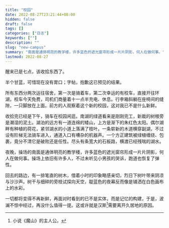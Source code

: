 ```yaml
---
title: "校园"
date: 2022-08-27T23:21:44+08:00
hidden: false
draft: false
tags: []
categories: ["日志"]
keywords: [""]
description: ""
slug: "new-campus"
summary: "南面是通体明亮的教学楼，许多蓝色的遮光窗帘形成一片片阴影，何人在做何事。"
lastmod: 2022-08-27
---
```


醒来已是七点，该收拾东西了。

半个甘蓝，可惜现在没有胃口；字帖，抱歉这已预见的结果。

所有东西分两次运往宿舍，第一次是骑着车，第二次幸运的有校车，直接开往环湖，校车今天免费，司机们商量着十一点半充电、休息。行李箱斜躺在座椅间的缝隙，一只脚放在上面。前方的人观察着这个新的校园，这对我已不是什么新鲜。

收拾完已经是下午，骑车在校园闲逛。南湖的绿道看来是刚刚完工，新栽的树根旁是潮湿的泥土。湖泊的远方有一道连绵的矮山，上方是渐下的朱红色太阳。偶尔湖畔有种植的荷花，紧邻湖水的小道上落满了枝叶。一条崭新的木道横穿副湖，不过设有阶梯无法骑车进入，通道入口有嘈杂的机器声。一个方正建筑被绿植缠绕、包裹，竟分不清它是破败还是任性。尽头有条宽大的石板路，横渡已经残喘的湖水。

夜晚，操场的南面是通体明亮的教学楼，许多蓝色的遮光窗帘形成一片片阴影，何人在做何事。操场上依旧有许多人，不过未听见小男孩的哭诉，跑道也恢复了弹性。

回去的路边，有一排笔直的树木，借着小时的印象略感亲切，烈日下树叶带来阴凉与沙沙声。树干与细碎的旁枝试探向天空，靛蓝色的夜幕反而像是铺洒在白色画布上的水彩。

一切都将变得不再新鲜，再面对时看到的已不是实体，而是记忆的构建，于是，波澜不惊中经过，再没什么值得一提。这或许就是汉斯[^1]需要离开久居地的原因。


[^1]:小说《魔山》的主人公。